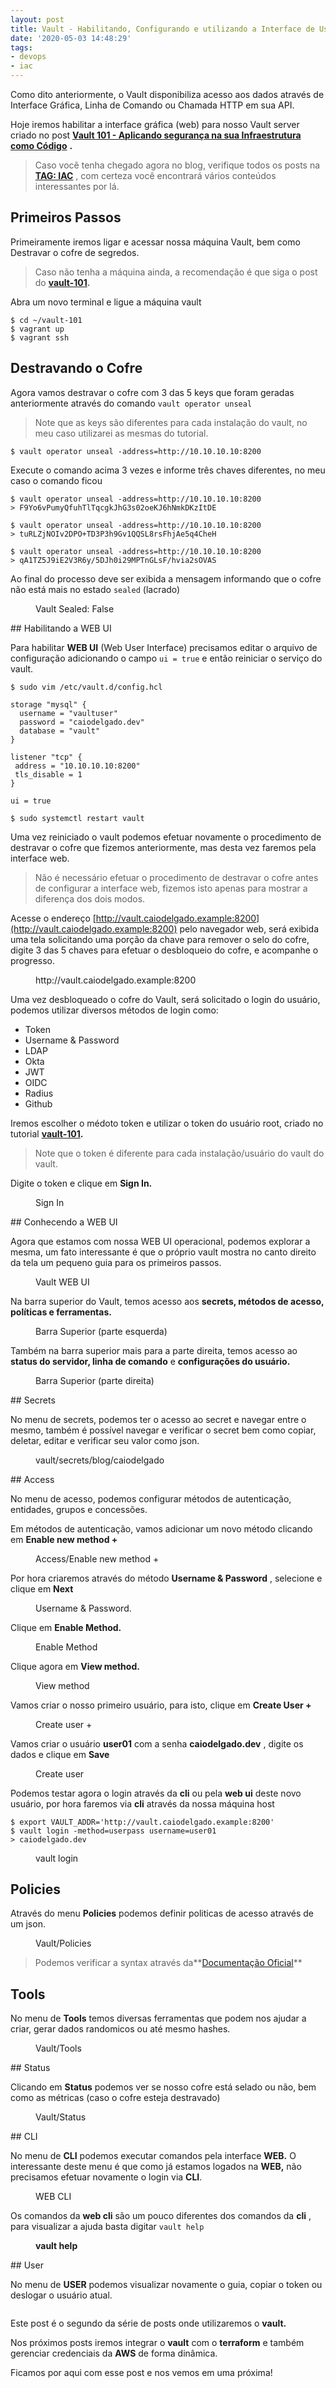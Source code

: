 ```yaml
---
layout: post
title: Vault - Habilitando, Configurando e utilizando a Interface de Usuário via web.
date: '2020-05-03 14:48:29'
tags:
- devops
- iac
---
```


Como dito anteriormente, o Vault disponibiliza acesso aos dados através de Interface Gráfica, Linha de Comando ou Chamada HTTP em sua API.  
  
Hoje iremos habilitar a interface gráfica (web) para nosso Vault server criado no post [**Vault 101 - Aplicando segurança na sua Infraestrutura como Código**](/posts/vault-101/) **.**

> Caso você tenha chegado agora no blog, verifique todos os posts na [**TAG: IAC**](/tags/iac/) , com certeza você encontrará vários conteúdos interessantes por lá.

## Primeiros Passos

Primeiramente iremos ligar e acessar nossa máquina Vault, bem como Destravar o cofre de segredos.

> Caso não tenha a máquina ainda, a recomendação é que siga o post do **[vault-101](/posts/vault-101/).**

Abra um novo terminal e ligue a máquina vault

<!--kg-card-begin: markdown-->

    $ cd ~/vault-101
    $ vagrant up
    $ vagrant ssh

<!--kg-card-end: markdown-->
## Destravando o Cofre

Agora vamos destravar o cofre com 3 das 5 keys que foram geradas anteriormente através do comando `vault operator unseal`

> Note que as keys são diferentes para cada instalação do vault, no meu caso utilizarei as mesmas do tutorial.

<!--kg-card-begin: markdown-->

    $ vault operator unseal -address=http://10.10.10.10:8200

<!--kg-card-end: markdown-->

Execute o comando acima 3 vezes e informe três chaves diferentes, no meu caso o comando ficou

<!--kg-card-begin: markdown-->

    $ vault operator unseal -address=http://10.10.10.10:8200
    > F9Yo6vPumyQfuhTlTqcgkJhG3s02oeKJ6hNmkDKzItDE
    
    $ vault operator unseal -address=http://10.10.10.10:8200
    > tuRLZjNOIv2DPO+TD3P3h9Gv1QQSL8rsFhjAe5q4CheH
    
    $ vault operator unseal -address=http://10.10.10.10:8200
    > qA1TZ5J9iE2V3R6y/5DJh0i29MPTnGLsF/hvia2sOVAS

<!--kg-card-end: markdown-->

Ao final do processo deve ser exibida a mensagem informando que o cofre não está mais no estado `sealed` (lacrado)

<figure class="kg-card kg-image-card kg-card-hascaption"><img src="/assets/2020/05/image.png" class="kg-image" alt loading="lazy"><figcaption>Vault Sealed: False</figcaption></figure>
## Habilitando a WEB UI

Para habilitar **WEB UI** (Web User Interface) precisamos editar o arquivo de configuração adicionando o campo `ui = true` e então reiniciar o serviço do vault.

<!--kg-card-begin: markdown-->

    $ sudo vim /etc/vault.d/config.hcl

    storage "mysql" {
      username = "vaultuser"
      password = "caiodelgado.dev"
      database = "vault"
    }
    
    listener "tcp" {
     address = "10.10.10.10:8200"
     tls_disable = 1
    }
    
    ui = true

    $ sudo systemctl restart vault

<!--kg-card-end: markdown-->

Uma vez reiniciado o vault podemos efetuar novamente o procedimento de destravar o cofre que fizemos anteriormente, mas desta vez faremos pela interface web.

> Não é necessário efetuar o procedimento de destravar o cofre antes de configurar a interface web, fizemos isto apenas para mostrar a diferença dos dois modos.

Acesse o endereço [http://vault.caiodelgado.example:8200](http://vault.caiodelgado.example:8200) pelo navegador web, será exibida uma tela solicitando uma porção da chave para remover o selo do cofre, digite 3 das 5 chaves para efetuar o desbloqueio do cofre, e acompanhe o progresso.

<figure class="kg-card kg-image-card kg-card-hascaption"><img src="/assets/2020/05/image-2.png" class="kg-image" alt loading="lazy"><figcaption>http://vault.caiodelgado.example:8200</figcaption></figure>

Uma vez desbloqueado o cofre do Vault, será solicitado o login do usuário, podemos utilizar diversos métodos de login como:

- Token
- Username & Password
- LDAP
- Okta
- JWT
- OIDC
- Radius
- Github

Iremos escolher o médoto token e utilizar o token do usuário root, criado no tutorial **[vault-101](/vault-101).**

> Note que o token é diferente para cada instalação/usuário do vault do vault.

Digite o token e clique em **Sign In.**

<figure class="kg-card kg-image-card kg-card-hascaption"><img src="/assets/2020/05/image-3.png" class="kg-image" alt loading="lazy"><figcaption>Sign In</figcaption></figure>
## Conhecendo a WEB UI

Agora que estamos com nossa WEB UI operacional, podemos explorar a mesma, um fato interessante é que o próprio vault mostra no canto direito da tela um pequeno guia para os primeiros passos.

<figure class="kg-card kg-image-card kg-card-hascaption"><img src="/assets/2020/05/image-4.png" class="kg-image" alt loading="lazy"><figcaption>Vault WEB UI</figcaption></figure>

Na barra superior do Vault, temos acesso aos **secrets, métodos de acesso, políticas e ferramentas.**

<figure class="kg-card kg-image-card kg-card-hascaption"><img src="/assets/2020/05/image-6.png" class="kg-image" alt loading="lazy"><figcaption>Barra Superior (parte esquerda)</figcaption></figure>

Também na barra superior mais para a parte direita, temos acesso ao **status do servidor, linha de comando** e **configurações do usuário.**

<figure class="kg-card kg-image-card kg-card-hascaption"><img src="/assets/2020/05/image-7.png" class="kg-image" alt loading="lazy"><figcaption>Barra Superior (parte direita)</figcaption></figure>
## Secrets

No menu de secrets, podemos ter o acesso ao secret e navegar entre o mesmo, também é possível navegar e verificar o secret bem como copiar, deletar, editar e verificar seu valor como json.

<figure class="kg-card kg-image-card kg-card-hascaption"><img src="/assets/2020/05/image-8.png" class="kg-image" alt loading="lazy"><figcaption>vault/secrets/blog/caiodelgado</figcaption></figure>
## Access

No menu de acesso, podemos configurar métodos de autenticação, entidades, grupos e concessões.

Em métodos de autenticação, vamos adicionar um novo método clicando em **Enable new method +**

<figure class="kg-card kg-image-card kg-card-hascaption"><img src="/assets/2020/05/image-9.png" class="kg-image" alt loading="lazy"><figcaption>Access/Enable new method +</figcaption></figure>

Por hora criaremos através do método **Username & Password** , selecione e clique em **Next**

<figure class="kg-card kg-image-card kg-card-hascaption"><img src="/assets/2020/05/image-10.png" class="kg-image" alt loading="lazy"><figcaption>Username &amp; Password.</figcaption></figure>

Clique em **Enable Method.**

<figure class="kg-card kg-image-card kg-card-hascaption"><img src="/assets/2020/05/image-11.png" class="kg-image" alt loading="lazy"><figcaption>Enable Method</figcaption></figure>

Clique agora em **View method.**

<figure class="kg-card kg-image-card kg-card-hascaption"><img src="/assets/2020/05/image-12.png" class="kg-image" alt loading="lazy"><figcaption>View method</figcaption></figure>

Vamos criar o nosso primeiro usuário, para isto, clique em **Create User +**

<figure class="kg-card kg-image-card kg-card-hascaption"><img src="/assets/2020/05/image-13.png" class="kg-image" alt loading="lazy"><figcaption>Create user +</figcaption></figure>

Vamos criar o usuário **user01** com a senha **caiodelgado.dev** , digite os dados e clique em **Save**

<figure class="kg-card kg-image-card kg-card-hascaption"><img src="/assets/2020/05/image-14.png" class="kg-image" alt loading="lazy"><figcaption>Create user</figcaption></figure>

Podemos testar agora o login através da **cli** ou pela **web ui** deste novo usuário, por hora faremos via **cli** através da nossa máquina host

<!--kg-card-begin: markdown-->

    $ export VAULT_ADDR='http://vault.caiodelgado.example:8200'
    $ vault login -method=userpass username=user01
    > caiodelgado.dev

<!--kg-card-end: markdown--><figure class="kg-card kg-image-card kg-card-hascaption"><img src="/assets/2020/05/image-15.png" class="kg-image" alt loading="lazy"><figcaption>vault login</figcaption></figure>
## Policies

Através do menu **Policies** podemos definir politicas de acesso através de um json.

<figure class="kg-card kg-image-card kg-card-hascaption"><img src="/assets/2020/05/image-16.png" class="kg-image" alt loading="lazy"><figcaption>Vault/Policies</figcaption></figure>

> Podemos verificar a syntax através da**[Documentação Oficial](https://www.vaultproject.io/docs/concepts/policies.html#policy-syntax)**

## Tools

No menu de **Tools** temos diversas ferramentas que podem nos ajudar a criar, gerar dados randomicos ou até mesmo hashes.

<figure class="kg-card kg-image-card kg-card-hascaption"><img src="/assets/2020/05/image-17.png" class="kg-image" alt loading="lazy"><figcaption>Vault/Tools</figcaption></figure>
## Status

Clicando em **Status** podemos ver se nosso cofre está selado ou não, bem como as métricas (caso o cofre esteja destravado)

<figure class="kg-card kg-image-card kg-card-hascaption"><img src="/assets/2020/05/image-18.png" class="kg-image" alt loading="lazy"><figcaption>Vault/Status</figcaption></figure>
## CLI

No menu de **CLI** podemos executar comandos pela interface **WEB.** O interessante deste menu é que como já estamos logados na **WEB,** não precisamos efetuar novamente o login via **CLI**.

<figure class="kg-card kg-image-card kg-card-hascaption"><img src="/assets/2020/05/image-19.png" class="kg-image" alt loading="lazy"><figcaption>WEB CLI</figcaption></figure>

Os comandos da **web cli** são um pouco diferentes dos comandos da **cli** , para visualizar a ajuda basta digitar `vault help`

<figure class="kg-card kg-image-card kg-card-hascaption"><img src="/assets/2020/05/image-20.png" class="kg-image" alt loading="lazy"><figcaption><strong>vault help</strong></figcaption></figure>
## User

No menu de **USER** podemos visualizar novamente o guia, copiar o token ou deslogar o usuário atual.

<figure class="kg-card kg-image-card"><img src="/assets/2020/05/image-23.png" class="kg-image" alt loading="lazy"></figure>

Este post é o segundo da série de posts onde utilizaremos o **vault.**

Nos próximos posts iremos integrar o **vault** com o **terraform** e também gerenciar credenciais da **AWS** de forma dinâmica.

Ficamos por aqui com esse post e nos vemos em uma próxima!

